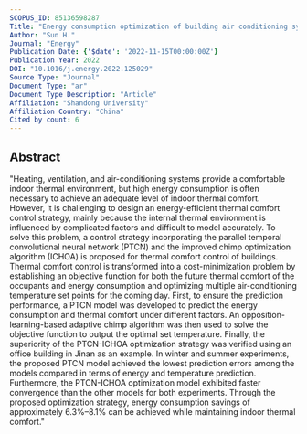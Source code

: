 ```yaml
---
SCOPUS_ID: 85136598287
Title: "Energy consumption optimization of building air conditioning system via combining the parallel temporal convolutional neural network and adaptive opposition-learning chimp algorithm"
Author: "Sun H."
Journal: "Energy"
Publication Date: {'$date': '2022-11-15T00:00:00Z'}
Publication Year: 2022
DOI: "10.1016/j.energy.2022.125029"
Source Type: "Journal"
Document Type: "ar"
Document Type Description: "Article"
Affiliation: "Shandong University"
Affiliation Country: "China"
Cited by count: 6
---
```


## Abstract
"Heating, ventilation, and air-conditioning systems provide a comfortable indoor thermal environment, but high energy consumption is often necessary to achieve an adequate level of indoor thermal comfort. However, it is challenging to design an energy-efficient thermal comfort control strategy, mainly because the internal thermal environment is influenced by complicated factors and difficult to model accurately. To solve this problem, a control strategy incorporating the parallel temporal convolutional neural network (PTCN) and the improved chimp optimization algorithm (ICHOA) is proposed for thermal comfort control of buildings. Thermal comfort control is transformed into a cost-minimization problem by establishing an objective function for both the future thermal comfort of the occupants and energy consumption and optimizing multiple air-conditioning temperature set points for the coming day. First, to ensure the prediction performance, a PTCN model was developed to predict the energy consumption and thermal comfort under different factors. An opposition-learning-based adaptive chimp algorithm was then used to solve the objective function to output the optimal set temperature. Finally, the superiority of the PTCN-ICHOA optimization strategy was verified using an office building in Jinan as an example. In winter and summer experiments, the proposed PTCN model achieved the lowest prediction errors among the models compared in terms of energy and temperature prediction. Furthermore, the PTCN-ICHOA optimization model exhibited faster convergence than the other models for both experiments. Through the proposed optimization strategy, energy consumption savings of approximately 6.3%–8.1% can be achieved while maintaining indoor thermal comfort."
